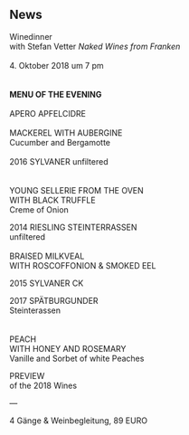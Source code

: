 ## News

Winedinner  
with Stefan Vetter
_Naked Wines from Franken_
<br>
<br>
4. Oktober 2018 um 7 pm  
<br>
<br>
**MENU OF THE EVENING**
<br>
<br>
APERO APFELCIDRE
<br>
<br>
MACKEREL WITH AUBERGINE  
Cucumber and Bergamotte  
<br>
2016 SYLVANER 
unfiltered  
<br>
<br>
YOUNG SELLERIE FROM THE OVEN  
WITH BLACK TRUFFLE  
Creme of Onion  
  
2014 RIESLING STEINTERRASSEN  
unfiltered 
<br>
<br>
BRAISED MILKVEAL  
WITH ROSCOFFONION & SMOKED EEL  
  
2015 SYLVANER CK  
  
2017 SPÄTBURGUNDER  
Steinterassen  
<br>
<br>
PEACH  
WITH HONEY AND ROSEMARY  
Vanille and Sorbet of white Peaches  
  
PREVIEW  
of the 2018 Wines   
  

—  
  
4 Gänge & Weinbegleitung, 89 EURO 
